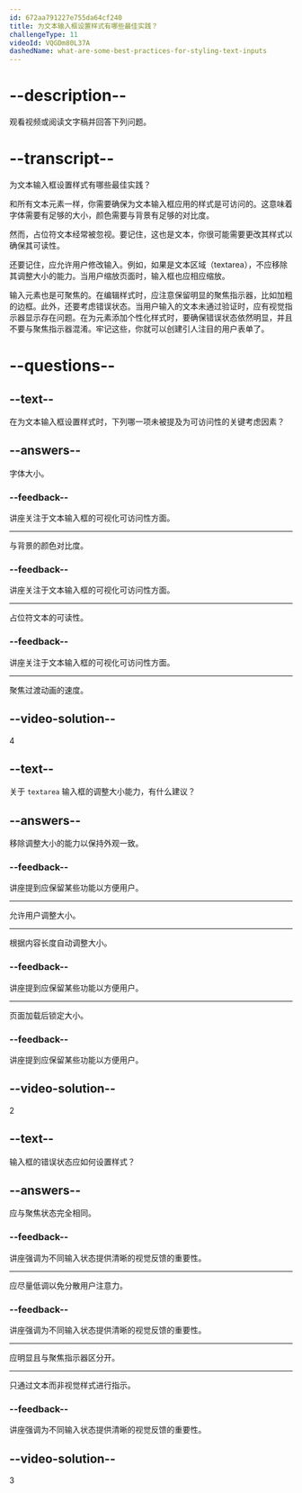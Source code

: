 ```yaml
---
id: 672aa791227e755da64cf240
title: 为文本输入框设置样式有哪些最佳实践？
challengeType: 11
videoId: VQGDm80L37A
dashedName: what-are-some-best-practices-for-styling-text-inputs
---
```


# --description--

观看视频或阅读文字稿并回答下列问题。

# --transcript--

为文本输入框设置样式有哪些最佳实践？

和所有文本元素一样，你需要确保为文本输入框应用的样式是可访问的。这意味着字体需要有足够的大小，颜色需要与背景有足够的对比度。

然而，占位符文本经常被忽视。要记住，这也是文本，你很可能需要更改其样式以确保其可读性。

还要记住，应允许用户修改输入。例如，如果是文本区域（textarea），不应移除其调整大小的能力。当用户缩放页面时，输入框也应相应缩放。

输入元素也是可聚焦的。在编辑样式时，应注意保留明显的聚焦指示器，比如加粗的边框。此外，还要考虑错误状态。当用户输入的文本未通过验证时，应有视觉指示器显示存在问题。在为元素添加个性化样式时，要确保错误状态依然明显，并且不要与聚焦指示器混淆。牢记这些，你就可以创建引人注目的用户表单了。

# --questions--

## --text--

在为文本输入框设置样式时，下列哪一项未被提及为可访问性的关键考虑因素？

## --answers--

字体大小。

### --feedback--

讲座关注于文本输入框的可视化可访问性方面。

---

与背景的颜色对比度。

### --feedback--

讲座关注于文本输入框的可视化可访问性方面。

---

占位符文本的可读性。

### --feedback--

讲座关注于文本输入框的可视化可访问性方面。

---

聚焦过渡动画的速度。

## --video-solution--

4

## --text--

关于 `textarea` 输入框的调整大小能力，有什么建议？

## --answers--

移除调整大小的能力以保持外观一致。

### --feedback--

讲座提到应保留某些功能以方便用户。

---

允许用户调整大小。

---

根据内容长度自动调整大小。

### --feedback--

讲座提到应保留某些功能以方便用户。

---

页面加载后锁定大小。

### --feedback--

讲座提到应保留某些功能以方便用户。

## --video-solution--

2

## --text--

输入框的错误状态应如何设置样式？

## --answers--

应与聚焦状态完全相同。

### --feedback--

讲座强调为不同输入状态提供清晰的视觉反馈的重要性。

---

应尽量低调以免分散用户注意力。

### --feedback--

讲座强调为不同输入状态提供清晰的视觉反馈的重要性。

---

应明显且与聚焦指示器区分开。

---

只通过文本而非视觉样式进行指示。

### --feedback--

讲座强调为不同输入状态提供清晰的视觉反馈的重要性。

## --video-solution--

3

